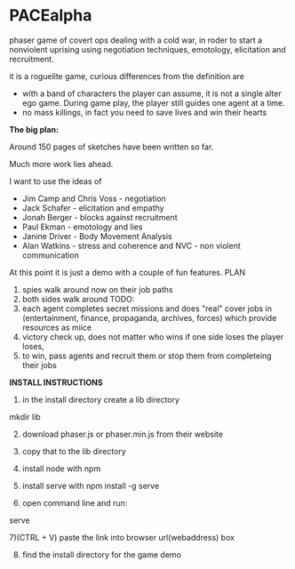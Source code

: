 # PACEalpha
phaser game of covert ops dealing with a cold war, in roder to start a nonviolent 
uprising using negotiation techniques, emotology, elicitation and recruitment.

it is a roguelite game, curious differences from the definition are
- with a band of characters the player can assume, it is not a single alter ego game. 
    During game play, the player still guides one agent at a time.  
- no mass killings, in fact you need to save lives and win their hearts



**The big plan:**


Around 150 pages of sketches have been written so far.

Much more work lies ahead.

I want to use the ideas of 
+ Jim Camp and Chris Voss - negotiation
+ Jack Schafer - elicitation and empathy
+ Jonah Berger - blocks against recruitment
+ Paul Ekman - emotology and lies
+ Janine Driver - Body Movement Analysis
+ Alan Watkins - stress and coherence 
and NVC - non violent communication

At this point it is just a demo with a couple of fun features.
PLAN 

1) spies walk around now on their job paths
2) both sides walk around
TODO:
1) each agent completes secret missions and does "real" cover jobs in 
    (entertainment, finance, propaganda, archives, forces) which provide resources as miice
2) victory check up, does not matter who wins if one side loses the player loses, 
3) to win, pass agents and recruit them or stop them from completeing their jobs

**INSTALL INSTRUCTIONS**

1) in the install directory create a lib directory

mkdir lib 

2) download 
phaser.js or phaser.min.js 
from their website 

3) copy that to the lib directory

4) install node with npm
5) install serve with
npm install -g serve
6) open command line and run:

serve 

7)(CTRL + V) paste the link into browser url(webaddress) box

8) find the install directory for the game demo
